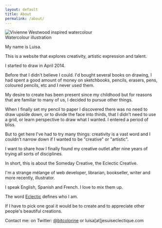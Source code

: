 ```yaml
---
layout: default
title: About
permalink: /about/
---
```


<img src="{{ site.baseurl }}/assets/img/illustration-1.jpg" alt="Vivienne Westwood inspired watercolour"> <br>
<span class="caption">Watercolour illustration </span>

My name is Luisa.

This is a website that explores creativity, artistic expression and talent. 

I started to draw in April 2014. 

Before that I didn't believe I could. I'd bought several books on drawing, I had spent a good amount of money on sketchbooks, pencils, erasers, pens, coloured pencils, etc and I never used them.

My desire to create has been present since my childhood but for reasons that are familiar to many of us, I decided to pursue other things.  

When I finally set my pencil to paper I discovered there was no need to draw upside down, or to divide the face into thirds, that I didn't need to use a grid, or learn perspective to draw what I wanted. I entered a period of bliss.

But to get here I've had to try many things: creativity is a vast word and I couldn't narrow down if I wanted to be "creative" or "artistic".

I want to share how I finally found my creative outlet after nine years of trying all sorts of disciplines.  

In short, this is about the Someday Creative, the Eclectic Creative. 

I'm a strange mélange of web developer, librarian, bookseller, writer and more recently, illustrator. 

 I speak English, Spanish and French. I love to mix them up.

 The word [Eclectic](http://geniscarreras.com/philographics/#/eclecticism/) defines who I am.

If I have to pick one goal it would be to create and to appreciate other people's beautiful creations. 



<!--I give up on that. I tend to blog in Spanish and French sometimes.

I've had many blogs. One ran for 8 years. 
I tried all the platforms: Blogger, Typepad, WordPress both the free and the hosted version and Tumblr.
After I closed the 8 year old blog I could never feel at home. I was always afraid I would lose my content, or that it would be impossible to export. Tumblr being the most recent example.

So using my front-end skills and a lot of patience, I decided to give Jekyll a try. My site will always be with me. Though at the moment I'm hosting it on Github pages, if Github pulls [another](http://online.wsj.com/articles/harassment-claims-make-startup-github-grow-up-1405639553) funny stunt, I can simply grab all my files and put them elsewhere.


To calm my obsessions [I illustrate.](http://miraenmiburbuja.tumblr.com) -->



Contact me:
on Twitter: [@bitcolorine](http://twitter.com/bitcolorine)
or luisa[at]jesuiseclectique.com

